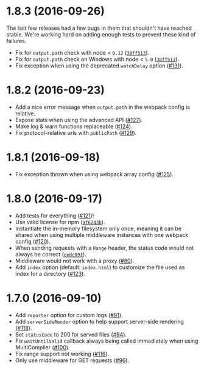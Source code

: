 # 1.8.3 (2016-09-26)

The last few releases had a few bugs in them that shouldn't have reached stable. We're working hard on adding enough tests to prevent these kind of failures.

- Fix for `output.path` check with node < `0.12` ([`38ff513`](https://github.com/webpack/webpack-dev-middleware/commit/38ff513cf6a5e5a909134db0fc6614a1831fbdd1)).
- Fix for `output.path` check on Windows with node < `5.0` ([`38ff513`](https://github.com/webpack/webpack-dev-middleware/commit/38ff513cf6a5e5a909134db0fc6614a1831fbdd1)).
- Fix exception when using the deprecated `watchDelay` option ([#131](https://github.com/webpack/webpack-dev-middleware/pull/131)).

# 1.8.2 (2016-09-23)

- Add a nice error message when `output.path` in the webpack config is relative.
- Expose stats when using the advanced API ([#127](https://github.com/webpack/webpack-dev-middleware/pull/127)).
- Make log & warn functions replaceable ([#124](https://github.com/webpack/webpack-dev-middleware/pull/124)).
- Fix protocol-relative urls with `publicPath` ([#129](https://github.com/webpack/webpack-dev-middleware/pull/129)).

# 1.8.1 (2016-09-18)

- Fix exception thrown when using webpack array config ([#125](https://github.com/webpack/webpack-dev-middleware/issues/125)).

# 1.8.0 (2016-09-17)

- Add tests for everything ([#121](https://github.com/webpack/webpack-dev-middleware/issues/121))!
- Use valid license for npm ([`af6243b`](https://github.com/webpack/webpack-dev-middleware/commit/af6243b4f4cf7da00923c8cddef20c4cfb5d145c)).
- Instantiate the in-memory filesystem only once, meaning it can be shared when using multiple middleware instances with one webpack config ([#120](https://github.com/webpack/webpack-dev-middleware/pull/120)).
- When sending requests with a `Range` header, the status code would not always be correct ([`cedc09f`](https://github.com/webpack/webpack-dev-middleware/commit/cedc09f714fa1e8ef35cbe373466c6d56db0ac4f)).
- Middleware would not work with a proxy ([#80](https://github.com/webpack/webpack-dev-middleware/pull/80)).
- Add `index` option (default: `index.html`) to customize the file used as index for a directory ([#123](https://github.com/webpack/webpack-dev-middleware/pull/123)).

# 1.7.0 (2016-09-10)

- Add `reporter` option for custom logs ([#91](https://github.com/webpack/webpack-dev-middleware/pull/91)).
- Add `serverSideRender` option to help support server-side rendering ([#118](https://github.com/webpack/webpack-dev-middleware/pull/118)).
- Set `statusCode` to 200 for served files ([#94](https://github.com/webpack/webpack-dev-middleware/pull/94)).
- Fix `waitUntilValid` callback always being called immediately when using MultiCompiler ([#100](https://github.com/webpack/webpack-dev-middleware/pull/100)).
- Fix range support not working ([#116](https://github.com/webpack/webpack-dev-middleware/pull/116)).
- Only use middleware for GET requests ([#96](https://github.com/webpack/webpack-dev-middleware/pull/96)).
